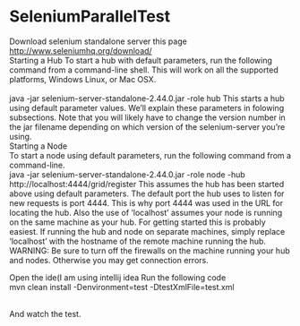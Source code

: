 # SeleniumParallelTest

Download selenium standalone server this page http://www.seleniumhq.org/download/
<br/>
Starting a Hub
To start a hub with default parameters, run the following command from a command-line shell. This will work on all the supported platforms, Windows Linux, or Mac OSX.
<br/>
<br/>
java -jar selenium-server-standalone-2.44.0.jar -role hub
This starts a hub using default parameter values. We’ll explain these parameters in folowing subsections. Note that you will likely have to change the version number in the jar filename depending on which version of the selenium-server you’re using.
<br/>
Starting a Node
<br/>
To start a node using default parameters, run the following command from a command-line.
<br/>
java -jar selenium-server-standalone-2.44.0.jar -role node  -hub http://localhost:4444/grid/register
This assumes the hub has been started above using default parameters. The default port the hub uses to listen for new requests is port 4444. This is why port 4444 was used in the URL for locating the hub. Also the use of ‘localhost’ assumes your node is running on the same machine as your hub. For getting started this is probably easiest. If running the hub and node on separate machines, simply replace ‘localhost’ with the hostname of the remote machine running the hub.
<br/>
WARNING: Be sure to turn off the firewalls on the machine running your hub and nodes. Otherwise you may get connection errors.


Open the ide(I am using intellij idea
Run the following code
<br/>
mvn clean install -Denvironment=test -DtestXmlFile=test.xml

<br/>
And watch the test.



